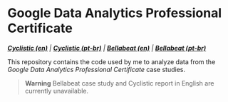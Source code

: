 # Google Data Analytics Professional Certificate

_**[Cyclistic (en)]** | **[Cyclistic (pt-br)]** | **[Bellabeat (en)]** | **[Bellabeat (pt-br)]**_

This repository contains the code used by me to analyze data from the _Google Data Analytics Professional Certificate_ case studies.
> **Warning**
> Bellabeat case study and Cyclistic report in English are currently unavailable.

[Cyclistic (pt-br)]: https://isaacdennis.tech/pt/projetos/estudos-de-caso-google/cyclistic.html
[Cyclistic (en)]: https://isaacdennis.tech
[Bellabeat (en)]: https://isaacdennis.tech
[Bellabeat (pt-br)]: https://isaacdennis.tech
